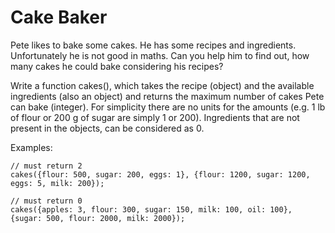 # Cake Baker

Pete likes to bake some cakes. He has some recipes and ingredients. Unfortunately he is not good in maths. Can you help him to find out, how many cakes he could bake considering his recipes?

Write a function cakes(), which takes the recipe (object) and the available ingredients (also an object) and returns the maximum number of cakes Pete can bake (integer). For simplicity there are no units for the amounts (e.g. 1 lb of flour or 200 g of sugar are simply 1 or 200). Ingredients that are not present in the objects, can be considered as 0.

Examples:

	// must return 2
	cakes({flour: 500, sugar: 200, eggs: 1}, {flour: 1200, sugar: 1200, eggs: 5, milk: 200}); 

	// must return 0
	cakes({apples: 3, flour: 300, sugar: 150, milk: 100, oil: 100}, {sugar: 500, flour: 2000, milk: 2000});

